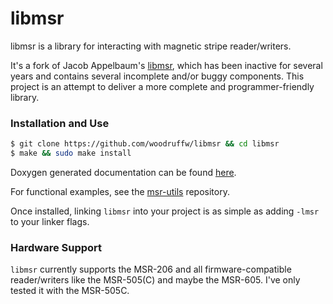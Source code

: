 libmsr
======

libmsr is a library for interacting with magnetic stripe reader/writers.

It's a fork of Jacob Appelbaum's [libmsr](https://github.com/ioerror/libmsr),
which has been inactive for several years and contains several incomplete
and/or buggy components. This project is an attempt to deliver a more complete
and programmer-friendly library.

### Installation and Use

```bash
$ git clone https://github.com/woodruffw/libmsr && cd libmsr
$ make && sudo make install
```

Doxygen generated documentation can be found
[here](https://yossarian.net/docs/libmsr/).

For functional examples, see the
[msr-utils](https://github.com/woodruffw/msr-utils) repository.

Once installed, linking `libmsr` into your project is as simple as adding
`-lmsr` to your linker flags.

### Hardware Support

`libmsr` currently supports the MSR-206 and all firmware-compatible
reader/writers like the MSR-505(C) and maybe the MSR-605. I've only tested
it with the MSR-505C.

